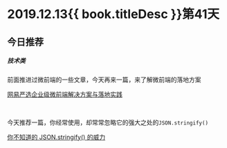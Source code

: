 # 2019.12.13{{ book.titleDesc }}第41天


## 今日推荐

##### 技术类

前面推进过微前端的一些文章，今天再来一篇，来了解微前端的落地方案

[网易严选企业级微前端解决方案与落地实践](https://mp.weixin.qq.com/s/x2N-Y5xZV-XbrqxDT_wLKA)


<br />

今天推荐一篇，你经常使用，却常常忽略它的强大之处的`JSON.stringify()`

[你不知道的 JSON.stringify() 的威力](https://github.com/NieZhuZhu/Blog/issues/1)




